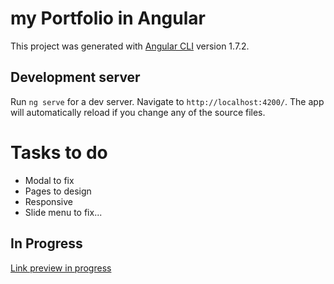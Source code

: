 # my Portfolio in Angular

This project was generated with [Angular CLI](https://github.com/angular/angular-cli) version 1.7.2.

## Development server

Run `ng serve` for a dev server. Navigate to `http://localhost:4200/`. The app will automatically reload if you change any of the source files.

# Tasks to do

  - Modal to fix
  - Pages to design
  - Responsive
  - Slide menu to fix...

## In Progress
[Link preview in progress](http://dispensable-sheet.surge.sh/)
